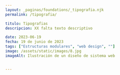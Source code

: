 ```yaml
---
layout: _paginas/foundations/_tipografia.njk
permalink: /tipografia/

titulo: Tipografias
descripcion: XX falta texto descriptivo

date: 2023-06-19
fecha: 19 de junio de 2023
tags: ["Estructuras modulares", "web design", ""]
image: /assets/static/images/8.jpg
imageAlt: Ilustración de un diseño de sistema web


---
```


